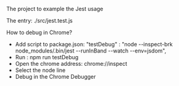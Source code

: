 The project to example the Jest usage

The entry:
	./src/jest.test.js


How to debug in Chrome?
* Add script to package.json:
	"testDebug" : "node --inspect-brk node_modules/.bin/jest --runInBand --watch --env=jsdom",
* Run : npm run testDebug
* Open the chrome address: chrome://inspect
* Select the node line
* Debug in the Chrome Debugger
